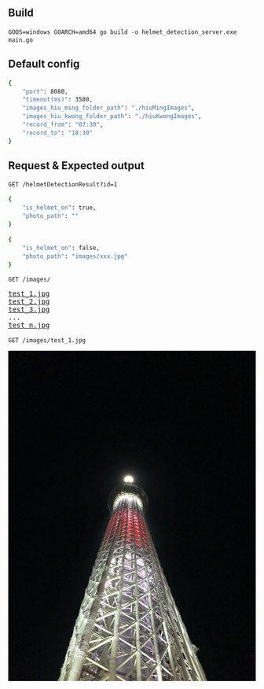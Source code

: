 ## Build
```
GOOS=windows GOARCH=amd64 go build -o helmet_detection_server.exe main.go
```

## Default config
```sh
{
    "port": 8080,
    "timeout(ms)": 3500,
    "images_hiu_ming_folder_path": "./hiuMingImages",
    "images_hiu_kwong_folder_path": "./hiuKwongImages",
    "record_from": "07:30",
    "record_to": "18:30"
}
```

## Request & Expected output
```http
GET /helmetDetectionResult?id=1
```
```sh
{
    "is_helmet_on": true,
    "photo_path": ""
}
```
```sh
{
    "is_helmet_on": false,
    "photo_path": "images/xxx.jpg"
}
```
```http
GET /images/
```
<pre>
<a href="test_1.jpg">test_1.jpg</a>
<a href="test_2.jpg">test_2.jpg</a>
<a href="test_3.jpg">test_3.jpg</a>
...
<a href="test_n.jpg">test_n.jpg</a>
</pre>

```http
GET /images/test_1.jpg
```
![My image](/images/test_1.jpg)
